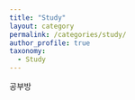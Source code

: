 ```yaml
---
title: "Study"
layout: category
permalink: /categories/study/
author_profile: true
taxonomy:
  - Study
---
```

공부방
